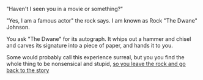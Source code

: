 "Haven't I seen you in a movie or something?"

"Yes, I am a famous actor" the rock says. I am known as Rock "The Dwane" Johnson. 

You ask "The Dwane" for its autograph. It whips out a hammer and chisel and carves its signature into a piece of
paper, and hands it to you.

Some would probably call this experience surreal, but you you find the whole thing to be nonsensical and stupid,
[so you leave the rock and go back to the story](../marshmallow.md)  

